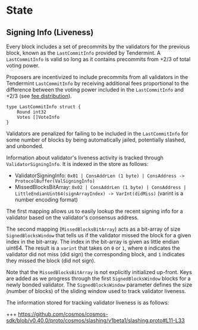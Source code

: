 <!--
order: 2
-->

# State

## Signing Info (Liveness)

Every block includes a set of precommits by the validators for the previous
block, known as the `LastCommitInfo` provided by Tendermint. A `LastCommitInfo`
is valid so long as it contains precommits from +2/3 of total voting power.

Proposers are incentivized to include precommits from all validators in the
Tendermint `LastCommitInfo` by receiving additional fees proportional to the
difference between the voting power included in the `LastCommitInfo` and +2/3
(see [fee distribution](x/distribution/spec/03_begin_block.md)).

```
type LastCommitInfo struct {
	Round int32
	Votes []VoteInfo
}
```

Validators are penalized for failing to be included in the `LastCommitInfo` for
some number of blocks by being automatically jailed, potentially slashed, and
unbonded.

Information about validator's liveness activity is tracked through
`ValidatorSigningInfo`. It is indexed in the store as follows:

- ValidatorSigningInfo:
  `0x01 | ConsAddrLen (1 byte) | ConsAddress -> ProtocolBuffer(ValSigningInfo)`
- MissedBlocksBitArray:
  `0x02 | ConsAddrLen (1 byte) | ConsAddress | LittleEndianUint64(signArrayIndex) -> VarInt(didMiss)`
  (varint is a number encoding format)

The first mapping allows us to easily lookup the recent signing info for a
validator based on the validator's consensus address.

The second mapping (`MissedBlocksBitArray`) acts as a bit-array of size
`SignedBlocksWindow` that tells us if the validator missed the block for a given
index in the bit-array. The index in the bit-array is given as little endian
uint64. The result is a `varint` that takes on `0` or `1`, where `0` indicates
the validator did not miss (did sign) the corresponding block, and `1` indicates
they missed the block (did not sign).

Note that the `MissedBlocksBitArray` is not explicitly initialized up-front.
Keys are added as we progress through the first `SignedBlocksWindow` blocks for
a newly bonded validator. The `SignedBlocksWindow` parameter defines the size
(number of blocks) of the sliding window used to track validator liveness.

The information stored for tracking validator liveness is as follows:

+++
https://github.com/cosmos/cosmos-sdk/blob/v0.40.0/proto/cosmos/slashing/v1beta1/slashing.proto#L11-L33
